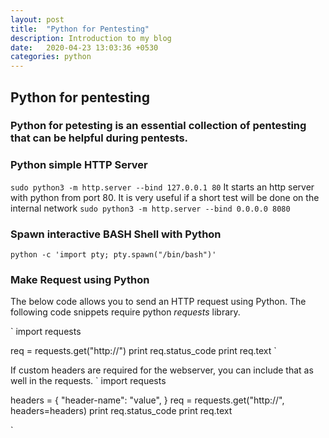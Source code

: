 ```yaml
---
layout: post
title:  "Python for Pentesting"
description: Introduction to my blog
date:   2020-04-23 13:03:36 +0530
categories: python
---
```


## Python for pentesting 
### Python for petesting is an essential collection of pentesting that can be helpful during pentests.

### Python simple HTTP Server
`sudo python3 -m http.server --bind 127.0.0.1 80`
It starts an http server with python from port 80. It is very useful if a short test will be done on the internal network 
`sudo python3 -m http.server --bind 0.0.0.0 8080`



### Spawn interactive BASH Shell with Python

`python -c 'import pty; pty.spawn("/bin/bash")'`


### Make Request using Python

The below code allows you to send an HTTP request using Python. The following code snippets require python _requests_ library.

`
import requests

req = requests.get("http://<URL>")
print req.status_code
print req.text
`

If custom headers are required for the webserver, you can include that as well in  the requests.
`
import requests

headers = {
"header-name": "value",
}
req = requests.get("http://<URL>", headers=headers)
print req.status_code
print req.text

`

